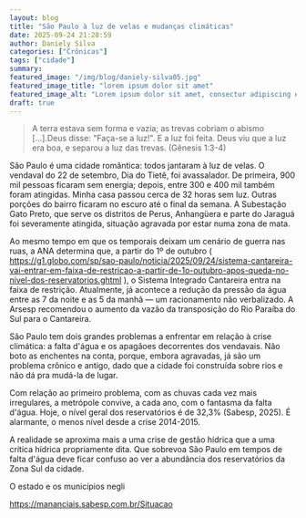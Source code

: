 ```yaml
---
layout: blog
title: "São Paulo à luz de velas e mudanças climáticas"
date: 2025-09-24 21:28:59
author: Daniely Silva
categories: ["Crônicas"]
tags: ["cidade"]
summary:
featured_image: "/img/blog/daniely-silva05.jpg"
featured_image_title: "lorem ipsum dolor sit amet"
featured_image_alt: "Lorem ipsum dolor sit amet, consectur adipiscing elit."
draft: true
---
```


> A terra estava sem forma e vazia; as trevas cobriam o abismo [...].Deus disse: "Faça-se a luz!". E a luz foi feita. Deus viu que a luz era boa, e separou a luz das trevas. (Gênesis 1:3-4)

São Paulo é uma cidade romãntica: todos jantaram à luz de velas. O vendaval do 22 de setembro, Dia do Tietê, foi avassalador. De primeira, 900 mil pessoas ficaram sem energia; depois, entre 300 e 400 mil também foram atingidas. Minha casa passou cerca de 32 horas sem luz. Outras porções do bairro ficaram no escuro até o final da semana. A Subestação Gato Preto, que serve os distritos de Perus, Anhangüera e parte do Jaraguá foi severamente atingida, situação agravada por estar numa zona de mata.

Ao mesmo tempo em que os temporais deixam um cenário de guerra nas ruas, a ANA determina que, a partir do 1º de outubro ( https://g1.globo.com/sp/sao-paulo/noticia/2025/09/24/sistema-cantareira-vai-entrar-em-faixa-de-restricao-a-partir-de-1o-outubro-apos-queda-no-nivel-dos-reservatorios.ghtml  ), o Sistema Integrado Cantareira entra na faixa de restrição. Atualmente, já acontece a redução da pressão da água entre as 7 da noite e as 5 da manhã — um racionamento não verbalizado. A Arsesp recomendou o aumento da vazão da transposição do Rio Paraíba do Sul para o Cantareira. 

São Paulo tem dois grandes problemas a enfrentar em relação à crise climática: a falta d'água e os apagãoes decorrentes dos vendavais. Não boto as enchentes na conta, porque, embora agravadas, já são um problema crônico e antigo, dado que a cidade foi construída sobre rios e não dá pra mudá-la de lugar.

Com relação ao primeiro problema, com as chuvas cada vez mais irregulares, a metrópole convive, a cada ano, com o fantasma da falta d'água. Hoje, o nível geral dos reservatórios é de 32,3% (Sabesp, 2025). É alarmante, o menos nível desde a crise 2014-2015.

A realidade se aproxima mais a uma crise de gestão hídrica que a uma crítica hídrica propriamente dita. Que sobrevoa São Paulo em tempos de falta d'água deve ficar confuso ao ver a abundância dos reservatórios da Zona Sul da cidade.

O estado e os municípios negli

https://mananciais.sabesp.com.br/Situacao

